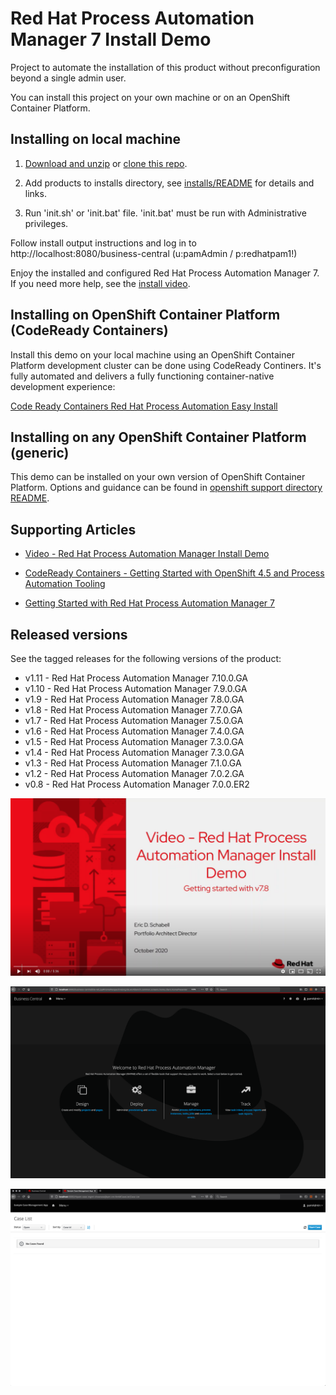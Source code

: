 Red Hat Process Automation Manager 7 Install Demo
=================================================
Project to automate the installation of this product without preconfiguration beyond a single admin user.

You can install this project on your own machine or on an OpenShift Container Platform.


Installing on local machine
---------------------------
1. [Download and unzip](https://github.com/jbossdemocentral/rhpam7-install-demo/archive/master.zip) or [clone this repo](https://github.com/jbossdemocentral/rhpam7-install-demo.git).
   
2. Add products to installs directory, see [installs/README](installs/README) for details and links.

3. Run 'init.sh' or 'init.bat' file. 'init.bat' must be run with Administrative privileges.

Follow install output instructions and log in to http://localhost:8080/business-central (u:pamAdmin / p:redhatpam1!)

Enjoy the installed and configured Red Hat Process Automation Manager 7. If you need more help, see the [install video](https://youtu.be/x6U8CiPU9cU).


Installing on OpenShift Container Platform (CodeReady Containers)
----------------------------------------------------------------
Install this demo on your local machine using an OpenShift Container Platform development cluster can be done using 
CodeReady Continers. It's fully automated and delivers a fully functioning container-native development experience:

[Code Ready Containers Red Hat Process Automation Easy Install](https://gitlab.com/redhatdemocentral/crc-rhpam-install-demo)


Installing on any OpenShift Container Platform (generic)
-------------------------------------------------------
This demo can be installed on your own version of OpenShift Container Platform. Options and guidance can be found 
in [openshift support directory README](support/openshift/README.md).


Supporting Articles
-------------------
- [Video - Red Hat Process Automation Manager Install Demo](https://youtu.be/x6U8CiPU9cU)

- [CodeReady Containers - Getting Started with OpenShift 4.5 and Process Automation Tooling](https://dzone.com/articles/codeready-containers-getting-started-with-openshif-1)

- [Getting Started with Red Hat Process Automation Manager 7](https://upload.wikimedia.org/wikipedia/commons/6/67/Learning_Curve_--_Coming_Soon_Placeholder.png)


Released versions
-----------------
See the tagged releases for the following versions of the product:

- v1.11 - Red Hat Process Automation Manager 7.10.0.GA
- v1.10 - Red Hat Process Automation Manager 7.9.0.GA
- v1.9 - Red Hat Process Automation Manager 7.8.0.GA
- v1.8 - Red Hat Process Automation Manager 7.7.0.GA
- v1.7 - Red Hat Process Automation Manager 7.5.0.GA
- v1.6 - Red Hat Process Automation Manager 7.4.0.GA
- v1.5 - Red Hat Process Automation Manager 7.3.0.GA
- v1.4 - Red Hat Process Automation Manager 7.3.0.GA
- v1.3 - Red Hat Process Automation Manager 7.1.0.GA
- v1.2 - Red Hat Process Automation Manager 7.0.2.GA
- v0.8 - Red Hat Process Automation Manager 7.0.0.ER2

[![RHPAM VIDEO](docs/demo-images/rhpam7-video.png)](https://youtu.be/x6U8CiPU9cU)

![RHPAM 7](docs/demo-images/rhpam7.png)

![RHPAM 7 CASE](docs/demo-images/rhpam7-case.png)

